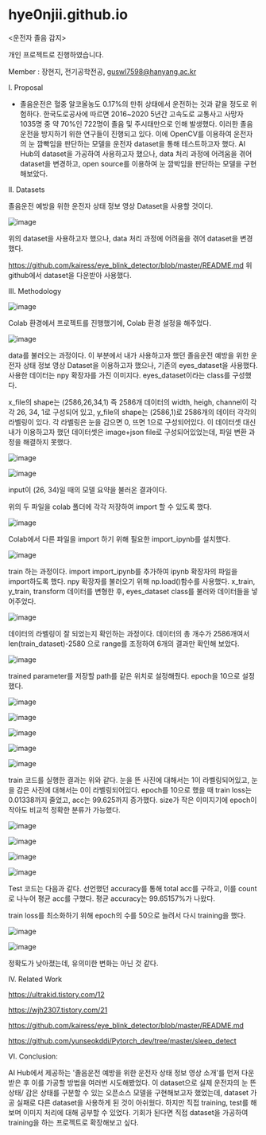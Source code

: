 # hye0njii.github.io

<운전자 졸음 감지>

개인 프로젝트로 진행하였습니다.

Member : 장현지, 전기공학전공, guswl7598@hanyang.ac.kr




I. Proposal
- 졸음운전은 혈중 알코올농도 0.17%의 만취 상태에서 운전하는 것과 같을 정도로 위험하다. 한국도로공사에 따르면 2016~2020 5년간 고속도로 교통사고 사망자 1035명 중 약 70%인 722명이 졸음 및 주시태만으로 인해 발생했다. 이러한 졸음운전을 방지하기 위한 연구들이 진행되고 있다. 이에 OpenCV를 이용하여 운전자의 눈 깜빡임을 판단하는 모델을 운전자 dataset을 통해 테스트하고자 했다. AI Hub의 dataset을 가공하여 사용하고자 했으나, data 처리 과정에 어려움을 겪어 dataset을 변경하고, open source를 이용하여 눈 깜박임을 판단하는 모델을 구현해보았다.


II. Datasets

졸음운전 예방을 위한 운전자 상태 정보 영상 Dataset을 사용할 것이다.

![image](https://user-images.githubusercontent.com/105009129/171202884-d8a9065d-0cd2-4d46-b488-474f619c4ed7.png)

위의 dataset을 사용하고자 했으나, data 처리 과정에 어려움을 겪어 dataset을 변경했다.

https://github.com/kairess/eye_blink_detector/blob/master/README.md
위 github에서 dataset을 다운받아 사용했다.




III. Methodology 

![image](https://user-images.githubusercontent.com/105009129/174095824-6bcfb14a-035f-4bfa-b1b1-02998757dbbb.png)

Colab 환경에서 프로젝트를 진행했기에, Colab 환경 설정을 해주었다.

![image](https://user-images.githubusercontent.com/105009129/174096038-62320699-dd36-4741-a952-45a88f7bf3b9.png)


data를 불러오는 과정이다.
이 부분에서 내가 사용하고자 했던 졸음운전 예방을 위한 운전자 상태 정보 영상 Dataset을 이용하고자 했으나, 기존의 eyes_dataset을 사용했다. 사용한 데이터는 npy 확장자를 가진 이미지다. eyes_dataset이라는 class를 구성했다.

x_file의 shape는 (2586,26,34,1) 즉 2586개 데이터의 width, heigh, channel이 각각 26, 34, 1로 구성되어 있고, 
y_file의 shape는 (2586,1)로 2586개의 데이터 각각의 라벨링이 있다. 각 라벨링은 눈을 감으면 0, 뜨면 1으로 구성되어있다.
이 데이터셋 대신 내가 이용하고자 했던 데이터셋은 image+json file로 구성되어있었는데, 파일 변환 과정을 해결하지 못했다.

![image](https://user-images.githubusercontent.com/105009129/174096461-ae01abd7-6f2b-4026-9710-805a06c21ede.png)
 
 

![image](https://user-images.githubusercontent.com/105009129/174096848-89d9dc3e-c3a7-4a26-b894-966469184df6.png)


input이 (26, 34)일 때의 모델 요약을 불러온 결과이다.



위의 두 파일을 colab 폴더에 각각 저장하여 import 할 수 있도록 했다.



![image](https://user-images.githubusercontent.com/105009129/174097098-aabd78b5-6b8b-4377-a378-9f3c29bbdaad.png)

Colab에서 다른 파일을 import 하기 위해 필요한 import_ipynb를 설치했다.



![image](https://user-images.githubusercontent.com/105009129/174097473-102819ea-00d8-4f8e-8f7f-a0a732449bec.png)

train 하는 과정이다. import import_ipynb를 추가하여 ipynb 확장자의 파일을 import하도록 했다.
npy 확장자를 불러오기 위해 np.load()함수를 사용했다.
x_train, y_train, transform 데이터를 변형한 후, eyes_dataset class를 불러와 데이터들을 넣어주었다.



![image](https://user-images.githubusercontent.com/105009129/174097520-d7ecc19e-873e-464f-a153-473fae308a03.png)

데이터의 라벨링이 잘 되었는지 확인하는 과정이다. 데이터의 총 개수가 2586개여서 len(train_dataset)-2580 으로 range를 조정하여 6개의 결과만 확인해 보았다.



![image](https://user-images.githubusercontent.com/105009129/174097881-5a9fea31-3ade-4a5c-8257-902a299451a9.png)

trained parameter를 저장할 path를 같은 위치로 설정해줬다. epoch을 10으로 설정했다.

![image](https://user-images.githubusercontent.com/105009129/174097996-c5475da7-c657-45f8-b4cc-35bba4b432ef.png)



![image](https://user-images.githubusercontent.com/105009129/174098127-6ba2f870-9c5d-4445-aa58-41feea4964d1.png)


![image](https://user-images.githubusercontent.com/105009129/174098191-a0dbf11b-4932-4b4a-8a32-fc52d319cb6e.png)



![image](https://user-images.githubusercontent.com/105009129/174098231-b4ca783c-079e-49d4-aaea-dfafdac604cf.png)


![image](https://user-images.githubusercontent.com/105009129/174098302-fe2b97a2-5022-4cba-96e6-5c4485660287.png)


train 코드를 실행한 결과는 위와 같다. 눈을 뜬 사진에 대해서는 1이 라벨링되어있고, 눈을 감은 사진에 대해서는 0이 라벨링되어있다. epoch를 10으로 했을 때 train loss는 0.01338까지 줄었고, acc는 99.625까지 증가했다. size가 작은 이미지기에 epoch이 작아도 비교적 정확한 분류가 가능했다.


![image](https://user-images.githubusercontent.com/105009129/174098675-02f7ccc2-74ab-4f3d-8662-b07da15ac7c3.png)


![image](https://user-images.githubusercontent.com/105009129/174098876-df83fa37-2512-459a-b5c2-5f11417c5475.png)

![image](https://user-images.githubusercontent.com/105009129/174098921-eadde198-708f-4e05-a9cc-d1453615fdcb.png)

![image](https://user-images.githubusercontent.com/105009129/174098974-18161b58-cfdd-408e-985e-a592453b51e9.png)


Test 코드는 다음과 같다. 선언했던 accuracy를 통해 total acc를 구하고, 이를 count로 나누어 평균 acc를 구했다. 평균 accuracy는 99.65157%가 나왔다. 


train loss를 최소화하기 위해 epoch의 수를 50으로 늘려서 다시 training을 했다.

![image](https://user-images.githubusercontent.com/105009129/174103298-1798a3d6-3b19-4085-9577-e300ade1fe44.png)


![image](https://user-images.githubusercontent.com/105009129/174103356-e17e4984-8ade-4507-80d9-86feabccef2c.png)


정확도가 낮아졌는데, 유의미한 변화는 아닌 것 같다. 

IV. Related Work 


https://ultrakid.tistory.com/12


https://wjh2307.tistory.com/21

https://github.com/kairess/eye_blink_detector/blob/master/README.md


https://github.com/yunseokddi/Pytorch_dev/tree/master/sleep_detect


VI. Conclusion: 

AI Hub에서 제공하는 '졸음운전 예방을 위한 운전자 상태 정보 영상 소개'를 먼저 다운받은 후 이를 가공할 방법을 여러번 시도해봤었다. 이 dataset으로 실제 운전자의 눈 뜬 상태/ 감은 상태를 구분할 수 있는 오픈소스 모델을 구현해보고자 했었는데, dataset 가공 실패로 다른 dataset을 사용하게 된 것이 아쉬웠다. 하지만 직접 training, test를 해보며 이미지 처리에 대해 공부할 수 있었다. 기회가 된다면 직접 dataset을 가공하여 training을 하는 프로젝트로 확장해보고 싶다.

